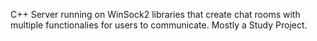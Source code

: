 C++ Server running on WinSock2 libraries that create chat rooms with multiple functionalies for users to communicate. Mostly a Study Project.
